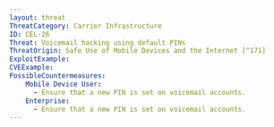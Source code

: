 ```yaml
---
layout: threat
ThreatCategory: Carrier Infrastructure
ID: CEL-26
Threat: Voicemail hacking using default PINs
ThreatOrigin: Safe Use of Mobile Devices and the Internet [^171]
ExploitExample:
CVEExample:
PossibleCountermeasures:
    Mobile Device User:
      - Ensure that a new PIN is set on voicemail accounts.
    Enterprise:
      - Ensure that a new PIN is set on voicemail accounts.
---
```

